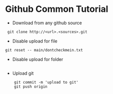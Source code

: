 # Github Common Tutorial

- Download from any github source

``` git clone http://<url>.<sources>.git```

- Disable upload for file

``` git reset -- main/dontcheckmein.txt ```

- Disable upload for folder

``` git reset -- node_modules/*
```
- Upload git

``` git add .
    git commit -m 'upload to git'
    git push origin
```
